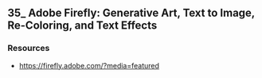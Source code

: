 ## 35_ Adobe Firefly: Generative Art, Text to Image, Re-Coloring, and Text Effects

### Resources
- https://firefly.adobe.com/?media=featured